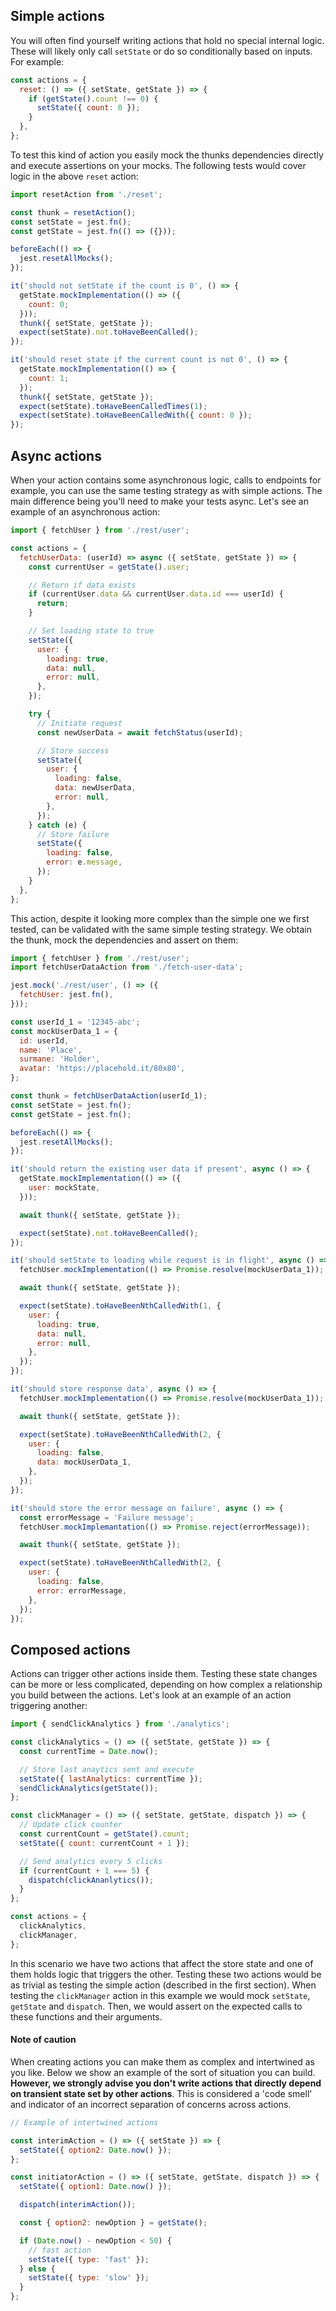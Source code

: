## Simple actions

You will often find yourself writing actions that hold no special internal logic. These will likely only call `setState` or do so conditionally based on inputs. For example:

```js
const actions = {
  reset: () => ({ setState, getState }) => {
    if (getState().count !== 0) {
      setState({ count: 0 });
    }
  },
};
```

To test this kind of action you easily mock the thunks dependencies directly and execute assertions on your mocks. The following tests would cover logic in the above `reset` action:

```js
import resetAction from './reset';

const thunk = resetAction();
const setState = jest.fn();
const getState = jest.fn(() => ({}));

beforeEach(() => {
  jest.resetAllMocks();
});

it('should not setState if the count is 0', () => {
  getState.mockImplementation(() => ({
    count: 0;
  }));
  thunk({ setState, getState });
  expect(setState).not.toHaveBeenCalled();
});

it('should reset state if the current count is not 0', () => {
  getState.mockImplementation(() => {
    count: 1;
  });
  thunk({ setState, getState });
  expect(setState).toHaveBeenCalledTimes(1);
  expect(setState).toHaveBeenCalledWith({ count: 0 });
});
```

## Async actions

When your action contains some asynchronous logic, calls to endpoints for example, you can use the same testing strategy as with simple actions. The main difference being you'll need to make your tests async. Let's see an example of an asynchronous action:

```js
import { fetchUser } from './rest/user';

const actions = {
  fetchUserData: (userId) => async ({ setState, getState }) => {
    const currentUser = getState().user;

    // Return if data exists
    if (currentUser.data && currentUser.data.id === userId) {
      return;
    }

    // Set loading state to true
    setState({
      user: {
        loading: true,
        data: null,
        error: null,
      },
    });

    try {
      // Initiate request
      const newUserData = await fetchStatus(userId);

      // Store success
      setState({
        user: {
          loading: false,
          data: newUserData,
          error: null,
        },
      });
    } catch (e) {
      // Store failure
      setState({
        loading: false,
        error: e.message,
      });
    }
  },
};
```

This action, despite it looking more complex than the simple one we first tested, can be validated with the same simple testing strategy. We obtain the thunk, mock the dependencies and assert on them:

```js
import { fetchUser } from './rest/user';
import fetchUserDataAction from './fetch-user-data';

jest.mock('./rest/user', () => ({
  fetchUser: jest.fn(),
}));

const userId_1 = '12345-abc';
const mockUserData_1 = {
  id: userId,
  name: 'Place',
  surmane: 'Holder',
  avatar: 'https://placehold.it/80x80',
};

const thunk = fetchUserDataAction(userId_1);
const setState = jest.fn();
const getState = jest.fn();

beforeEach(() => {
  jest.resetAllMocks();
});

it('should return the existing user data if present', async () => {
  getState.mockImplementation(() => ({
    user: mockState,
  }));

  await thunk({ setState, getState });

  expect(setState).not.toHaveBeenCalled();
});

it('should setState to loading while request is in flight', async () => {
  fetchUser.mockImplementation(() => Promise.resolve(mockUserData_1));

  await thunk({ setState, getState });

  expect(setState).toHaveBeenNthCalledWith(1, {
    user: {
      loading: true,
      data: null,
      error: null,
    },
  });
});

it('should store response data', async () => {
  fetchUser.mockImplementation(() => Promise.resolve(mockUserData_1));

  await thunk({ setState, getState });

  expect(setState).toHaveBeenNthCalledWith(2, {
    user: {
      loading: false,
      data: mockUserData_1,
    },
  });
});

it('should store the error message on failure', async () => {
  const errorMessage = 'Failure message';
  fetchUser.mockImplemantation(() => Promise.reject(errorMessage));

  await thunk({ setState, getState });

  expect(setState).toHaveBeenNthCalledWith(2, {
    user: {
      loading: false,
      error: errorMessage,
    },
  });
});
```

## Composed actions

Actions can trigger other actions inside them. Testing these state changes can be more or less complicated, depending on how complex a relationship you build between the actions. Let's look at an example of an action triggering another:

```js
import { sendClickAnalytics } from './analytics';

const clickAnalytics = () => ({ setState, getState }) => {
  const currentTime = Date.now();

  // Store last anaytics sent and execute
  setState({ lastAnalytics: currentTime });
  sendClickAnalytics(getState());
};

const clickManager = () => ({ setState, getState, dispatch }) => {
  // Update click counter
  const currentCount = getState().count;
  setState({ count: currentCount + 1 });

  // Send analytics every 5 clicks
  if (currentCount + 1 === 5) {
    dispatch(clickAnanlytics());
  }
};

const actions = {
  clickAnalytics,
  clickManager,
};
```

In this scenario we have two actions that affect the store state and one of them holds logic that triggers the other. Testing these two actions would be as trivial as testing the simple action (described in the first section). When testing the `clickManager` action in this example we would mock `setState`, `getState` and `dispatch`. Then, we would assert on the expected calls to these functions and their arguments.

#### Note of caution

When creating actions you can make them as complex and intertwined as you like. Below we show an example of the sort of situation you can build. **However, we strongly advise you don't write actions that directly depend on transient state set by other actions**. This is considered a 'code smell' and indicator of an incorrect separation of concerns across actions.

```js
// Example of intertwined actions

const interimAction = () => ({ setState }) => {
  setState({ option2: Date.now() });
};

const initiatorAction = () => ({ setState, getState, dispatch }) => {
  setState({ option1: Date.now() });

  dispatch(interimAction());

  const { option2: newOption } = getState();

  if (Date.now() - newOption < 50) {
    // fast action
    setState({ type: 'fast' });
  } else {
    setState({ type: 'slow' });
  }
};
```
